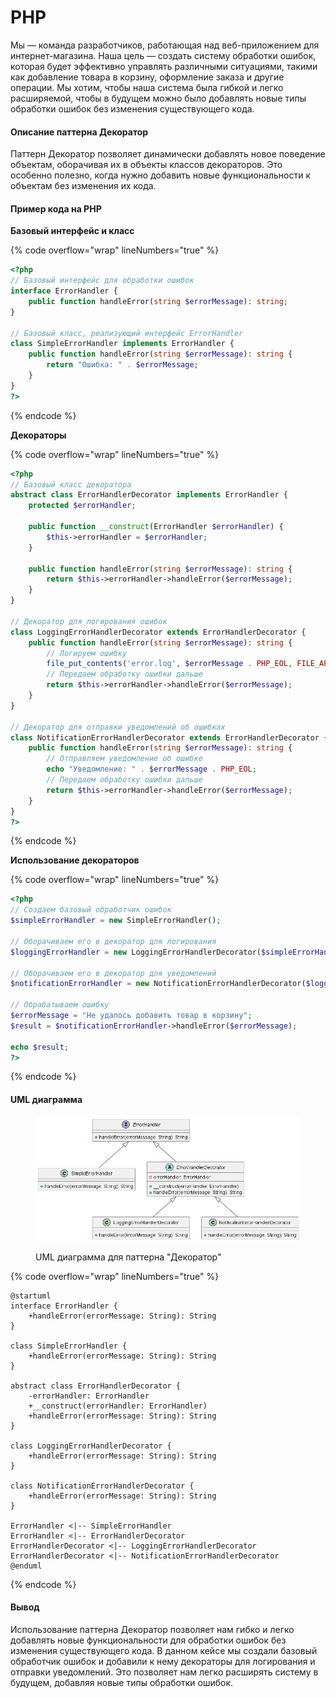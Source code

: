 # PHP

Мы — команда разработчиков, работающая над веб-приложением для интернет-магазина. Наша цель — создать систему обработки ошибок, которая будет эффективно управлять различными ситуациями, такими как добавление товара в корзину, оформление заказа и другие операции. Мы хотим, чтобы наша система была гибкой и легко расширяемой, чтобы в будущем можно было добавлять новые типы обработки ошибок без изменения существующего кода.

#### Описание паттерна Декоратор

Паттерн Декоратор позволяет динамически добавлять новое поведение объектам, оборачивая их в объекты классов декораторов. Это особенно полезно, когда нужно добавить новые функциональности к объектам без изменения их кода.

#### Пример кода на PHP

**Базовый интерфейс и класс**

{% code overflow="wrap" lineNumbers="true" %}
```php
<?php
// Базовый интерфейс для обработки ошибок
interface ErrorHandler {
    public function handleError(string $errorMessage): string;
}

// Базовый класс, реализующий интерфейс ErrorHandler
class SimpleErrorHandler implements ErrorHandler {
    public function handleError(string $errorMessage): string {
        return "Ошибка: " . $errorMessage;
    }
}
?>
```
{% endcode %}

**Декораторы**

{% code overflow="wrap" lineNumbers="true" %}
```php
<?php
// Базовый класс декоратора
abstract class ErrorHandlerDecorator implements ErrorHandler {
    protected $errorHandler;

    public function __construct(ErrorHandler $errorHandler) {
        $this->errorHandler = $errorHandler;
    }

    public function handleError(string $errorMessage): string {
        return $this->errorHandler->handleError($errorMessage);
    }
}

// Декоратор для логирования ошибок
class LoggingErrorHandlerDecorator extends ErrorHandlerDecorator {
    public function handleError(string $errorMessage): string {
        // Логируем ошибку
        file_put_contents('error.log', $errorMessage . PHP_EOL, FILE_APPEND);
        // Передаем обработку ошибки дальше
        return $this->errorHandler->handleError($errorMessage);
    }
}

// Декоратор для отправки уведомлений об ошибках
class NotificationErrorHandlerDecorator extends ErrorHandlerDecorator {
    public function handleError(string $errorMessage): string {
        // Отправляем уведомление об ошибке
        echo "Уведомление: " . $errorMessage . PHP_EOL;
        // Передаем обработку ошибки дальше
        return $this->errorHandler->handleError($errorMessage);
    }
}
?>
```
{% endcode %}

**Использование декораторов**

{% code overflow="wrap" lineNumbers="true" %}
```php
<?php
// Создаем базовый обработчик ошибок
$simpleErrorHandler = new SimpleErrorHandler();

// Оборачиваем его в декоратор для логирования
$loggingErrorHandler = new LoggingErrorHandlerDecorator($simpleErrorHandler);

// Оборачиваем его в декоратор для уведомлений
$notificationErrorHandler = new NotificationErrorHandlerDecorator($loggingErrorHandler);

// Обрабатываем ошибку
$errorMessage = "Не удалось добавить товар в корзину";
$result = $notificationErrorHandler->handleError($errorMessage);

echo $result;
?>
```
{% endcode %}

#### UML диаграмма

<figure><img src="../../../../../.gitbook/assets/image (1) (1) (1) (1) (1) (1) (1) (1) (1) (1) (1) (1) (1) (1) (1) (1) (1).png" alt=""><figcaption><p>UML диаграмма для паттерна "Декоратор"</p></figcaption></figure>

{% code overflow="wrap" lineNumbers="true" %}
```plantuml
@startuml
interface ErrorHandler {
    +handleError(errorMessage: String): String
}

class SimpleErrorHandler {
    +handleError(errorMessage: String): String
}

abstract class ErrorHandlerDecorator {
    -errorHandler: ErrorHandler
    +__construct(errorHandler: ErrorHandler)
    +handleError(errorMessage: String): String
}

class LoggingErrorHandlerDecorator {
    +handleError(errorMessage: String): String
}

class NotificationErrorHandlerDecorator {
    +handleError(errorMessage: String): String
}

ErrorHandler <|-- SimpleErrorHandler
ErrorHandler <|-- ErrorHandlerDecorator
ErrorHandlerDecorator <|-- LoggingErrorHandlerDecorator
ErrorHandlerDecorator <|-- NotificationErrorHandlerDecorator
@enduml
```
{% endcode %}

#### Вывод

Использование паттерна Декоратор позволяет нам гибко и легко добавлять новые функциональности для обработки ошибок без изменения существующего кода. В данном кейсе мы создали базовый обработчик ошибок и добавили к нему декораторы для логирования и отправки уведомлений. Это позволяет нам легко расширять систему в будущем, добавляя новые типы обработки ошибок.
